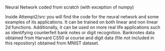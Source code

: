 Neural Network coded from scratch (with exception of numpy)

Inside Attempt2/src you will find the code for the neural network and some examples of its applications. It can be trained on both linear and non linear 2d functions. Additionally, it can be used on more real life applications such as identifying counterfeit bank notes or digit recognition. 
Banknotes data obtained from Harvard CS50 ai course and digit data (file not included in this repository) obtained from MNIST dataset.
